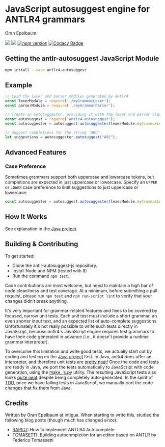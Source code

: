 JavaScript autosuggest engine for ANTLR4 grammars
=================================================
Oran Epelbaum

[<img src="https://travis-ci.org/oranoran/antlr4-autosuggest-js.svg?branch=master">](https://travis-ci.org/oranoran/antlr4-autosuggest-js ) [<img src="https://api.codacy.com/project/badge/Grade/b5195e72e90043f79d9c3cbf7e80bd1e">](https://www.codacy.com/app/oranoran/antlr4-autosuggest-js?utm_content=oranoran/antlr4-autosuggest-js&utm_campaign=Badge_Grade ) [![npm version](https://badge.fury.io/js/antlr4-autosuggest.svg)](https://badge.fury.io/js/antlr4-autosuggest) [![Codacy Badge](https://api.codacy.com/project/badge/Coverage/b5195e72e90043f79d9c3cbf7e80bd1e)](https://www.codacy.com/app/oranoran/antlr4-autosuggest-js)

Getting the antlr-autosuggest JavaScript Module
-----------------------------------------------
```bash
npm install --save antlr4-autosuggest
```

Example
-------

```javascript
// Load the lexer and parser modules generated by antlr4
const lexerModule = require('./myGrammarLexer');
const parserModule = require('./myGrammarParser');

// Create an autosuggester, providing it with the lexer and parser classes
const autosuggest = require('antlr4-autosuggest');
const autosuggester = autosuggest.autosuggester(lexerModule.myGrammarLexer, parserModule.myGrammarParser);

// Suggest completions for the string "ABC"
let suggestions = autosuggester.autosuggest("ABC");
```

Advanced Features
-----------------

### Case Preference

Sometimes grammars support both uppercase and lowercase tokens, but completions are expected in just uppercase or lowercase. Specify an `UPPER` or `LOWER` case preference to limit suggestions to just uppercase or lowercase:

```javascript
const autosuggester = autosuggest.autosuggester(lexerModule.myGrammarLexer, parserModule.myGrammarParser, 'LOWER');
```


How It Works
------------
See explanation in the [Java project](https://github.com/oranoran/antlr4-autosuggest/).

Building & Contributing
-----------------------
To get started:
* Clone the antlr-autosuggest-js repository.
* Install Node and NPM (tested with 8)
* Run the command `npm test`.

Code contributions are most welcome, but need to maintain a high bar of code cleanliness and test coverage. At a minimum, before submitting a pull request, please run `npm test` and `npm run-script lint` to verify that your changes didn't break anything.

It's very important for grammar-related features and fixes to be covered by focused, narrow unit tests. Each unit test must include a short grammar, an even shorter input text, and an expected list of auto-complete suggestions. Unfortunately it's not really possible to write such tests directly in JavaScript, because antlr4's JavaScript engine requires test grammars to have their code generated in advance (i.e., it doesn't provide a runtime grammar interpreter).

To overcome this limitation and write good tests, we actually start out by coding and testing on the [Java project](https://github.com/oranoran/antlr4-autosuggest/) first. In Java, antlr4 *does* offer an interpreter, and therefore unit tests are [pretty neat](https://github.com/oranoran/antlr4-autosuggest/blob/master/src/test/java/com/intigua/antlr4/autosuggest/AutoSuggesterTest.java)! Once the code and tests are ready in Java, we port the tests automatically to JavaScript with code generation, using the [make_js.py](https://github.com/oranoran/antlr4-autosuggest/blob/master/make_js.py) utility. The resulting JavaScript tests also looks [quite neat](https://github.com/oranoran/antlr4-autosuggest-js/blob/master/spec/generatedTestsFromJava.spec.js) despite being completely auto-generated. In the spirit of [TDD](https://en.wikipedia.org/wiki/Test-driven_development#Test-driven_development_cycle), once we have failing tests in JavaScript, we manually port the code changes that fix them from Java.

Credits
-------
Written by Oran Epelbaum at Intigua.
When starting to write this, studied the following blog posts (though much has changed since):

* [RAPID7](https://blog.rapid7.com/2015/06/29/how-to-implement-antlr4-autocomplete/): How to Implement ANTLR4 Autocomplete
* [TOMASETTI](https://tomassetti.me/autocompletion-editor-antlr/): Building autocompletion for an editor based on ANTLR by Federico Tomassetti
